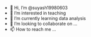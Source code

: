 - 👋 Hi, I’m @suyash19980603
- 👀 I’m interested in teaching 
- 🌱 I’m currently learning data analysis 
- 💞️ I’m looking to collaborate on ...
- 📫 How to reach me ...

<!---
suyash19980603/suyash19980603 is a ✨ special ✨ repository because its `README.md` (this file) appears on your GitHub profile.
You can click the Preview link to take a look at your changes.
--->
